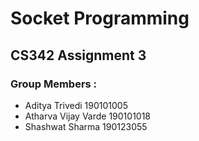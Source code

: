 # Socket Programming
## CS342 Assignment 3
### Group Members :
- Aditya Trivedi 190101005
- Atharva Vijay Varde 190101018
- Shashwat Sharma 190123055
